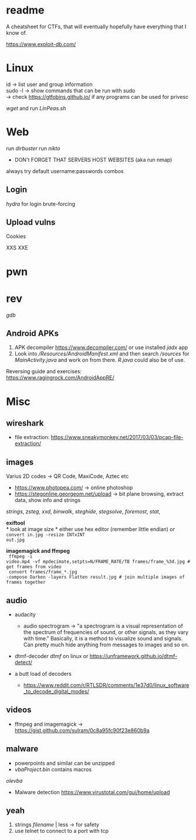 # readme
A cheatsheet for CTFs, that will eventually hopefully have everything that I know of.

https://www.exploit-db.com/

# Linux
id <user> -> list user and group information <br>
sudo -l -> show commands that can be run with sudo <br>
  -> check https://gtfobins.github.io/ if any programs can be used for privesc <br>
 
_wget_ and run _LinPeas.sh_
  
# Web
  run _dirbuster_
  run _nikto_
  
  * DON't FORGET THAT SERVERS HOST WEBSITES (aka run nmap)
  
  always try default username:passwords combos
  
## Login
  _hydra_ for login brute-forcing

## Upload vulns
  
Cookies

XXS
XXE

# pwn

# rev
_gdb_
  
  
## Android APKs
  1) APK decompiler https://www.decompiler.com/ or use installed _jadx_ app
  2) Look into _/Resources/AndroidManifest.xml_ and then search _/sources_ for _MainActivity.java_ and work on from there. _R.java_ could also be of use.
  
  Reversing guide and exercises: https://www.ragingrock.com/AndroidAppRE/

# Misc

## wireshark
- file extraction: https://www.sneakymonkey.net/2017/03/03/pcap-file-extraction/
  
## images

  Varius 2D codes -> QR Code, MaxiCode, Aztec etc
  
  - https://www.photopea.com/
    -> online photoshop
  - https://stegonline.georgeom.net/upload
    -> bit plane browsing, extract data, show info and strings
  
  _strings_, _zsteg_, _xxd_, _binwalk_, _steghide_, _stegsolve_, _foremost_, _stat_, 
  
  **exiftool**<br>
    * look at image size
    * either use hex editor (remember little endian) or <code>convert in.jpg -resize INTxINT out.jpg</code>
  
 **imagemagick and ffmpeg**
  <br><code> ffmpeg -i video.mp4 -vf mpdecimate,setpts=N/FRAME_RATE/TB frames/frame_%3d.jpg # get frames from video </code><br>
  <code> convert frames/frame_*.jpg -compose Darken -layers Flatten result.jpg # join multiple images of frames together </code>
  
  
## audio
  - audacity
    * audio spectrogram -> "a spectrogram is a visual representation of the spectrum of frequencies of sound, or other signals, as they vary with time." Basically, it is a method to visualize sound and signals. Can pretty much hide anything from messages to images and so on.
  
  - dtmf-decoder _dtmf_ on linux or https://unframework.github.io/dtmf-detect/
  
  - a butt load of decoders
    * https://www.reddit.com/r/RTLSDR/comments/1e37d0/linux_software_to_decode_digital_modes/
  
## videos
  - ffmpeg and imagemagick
    -> https://gist.github.com/sulram/0c8a95fc90f23e860b9a
  
## malware
* powerpoints and similar can be unzipped
* _vbaProject.bin_ contains macros
  
 _olevba_

  - Malware detection https://www.virustotal.com/gui/home/upload
  
## yeah
1) strings _filename_ | less -> for safety
2) use telnet to connect to a port with tcp

